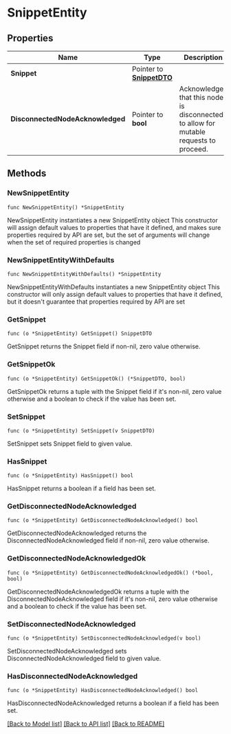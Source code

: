 # SnippetEntity

## Properties

Name | Type | Description | Notes
------------ | ------------- | ------------- | -------------
**Snippet** | Pointer to [**SnippetDTO**](SnippetDTO.md) |  | [optional] 
**DisconnectedNodeAcknowledged** | Pointer to **bool** | Acknowledges that this node is disconnected to allow for mutable requests to proceed. | [optional] 

## Methods

### NewSnippetEntity

`func NewSnippetEntity() *SnippetEntity`

NewSnippetEntity instantiates a new SnippetEntity object
This constructor will assign default values to properties that have it defined,
and makes sure properties required by API are set, but the set of arguments
will change when the set of required properties is changed

### NewSnippetEntityWithDefaults

`func NewSnippetEntityWithDefaults() *SnippetEntity`

NewSnippetEntityWithDefaults instantiates a new SnippetEntity object
This constructor will only assign default values to properties that have it defined,
but it doesn't guarantee that properties required by API are set

### GetSnippet

`func (o *SnippetEntity) GetSnippet() SnippetDTO`

GetSnippet returns the Snippet field if non-nil, zero value otherwise.

### GetSnippetOk

`func (o *SnippetEntity) GetSnippetOk() (*SnippetDTO, bool)`

GetSnippetOk returns a tuple with the Snippet field if it's non-nil, zero value otherwise
and a boolean to check if the value has been set.

### SetSnippet

`func (o *SnippetEntity) SetSnippet(v SnippetDTO)`

SetSnippet sets Snippet field to given value.

### HasSnippet

`func (o *SnippetEntity) HasSnippet() bool`

HasSnippet returns a boolean if a field has been set.

### GetDisconnectedNodeAcknowledged

`func (o *SnippetEntity) GetDisconnectedNodeAcknowledged() bool`

GetDisconnectedNodeAcknowledged returns the DisconnectedNodeAcknowledged field if non-nil, zero value otherwise.

### GetDisconnectedNodeAcknowledgedOk

`func (o *SnippetEntity) GetDisconnectedNodeAcknowledgedOk() (*bool, bool)`

GetDisconnectedNodeAcknowledgedOk returns a tuple with the DisconnectedNodeAcknowledged field if it's non-nil, zero value otherwise
and a boolean to check if the value has been set.

### SetDisconnectedNodeAcknowledged

`func (o *SnippetEntity) SetDisconnectedNodeAcknowledged(v bool)`

SetDisconnectedNodeAcknowledged sets DisconnectedNodeAcknowledged field to given value.

### HasDisconnectedNodeAcknowledged

`func (o *SnippetEntity) HasDisconnectedNodeAcknowledged() bool`

HasDisconnectedNodeAcknowledged returns a boolean if a field has been set.


[[Back to Model list]](../README.md#documentation-for-models) [[Back to API list]](../README.md#documentation-for-api-endpoints) [[Back to README]](../README.md)


